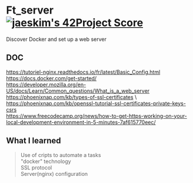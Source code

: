 # Ft_server [![jaeskim's 42Project Score](https://badge42.herokuapp.com/api/project/nmbabazi/ft_server)](https://github.com/JaeSeoKim/badge42)

Discover Docker and set up a web server

## DOC
https://tutoriel-nginx.readthedocs.io/fr/latest/Basic_Config.html \
https://docs.docker.com/get-started/ \
https://developer.mozilla.org/en-US/docs/Learn/Common_questions/What_is_a_web_server \
https://phoenixnap.com/kb/types-of-ssl-certificates \ 
https://phoenixnap.com/kb/openssl-tutorial-ssl-certificates-private-keys-csrs \
https://www.freecodecamp.org/news/how-to-get-https-working-on-your-local-development-environment-in-5-minutes-7af615770eec/

## What I learned
>Use of cripts to automate a tasks \
"docker" technology \
SSL protocol \
Server(nginx) configuration
